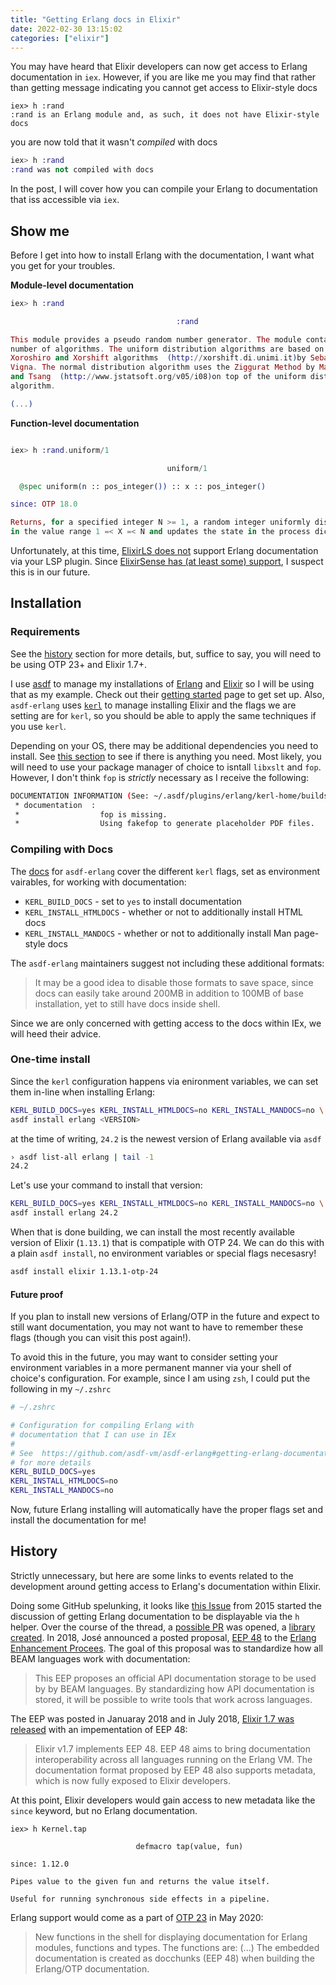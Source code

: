 ```yaml
---
title: "Getting Erlang docs in Elixir"
date: 2022-02-30 13:15:02
categories: ["elixir"]
---
```


You may have heard that Elixir developers can now get access to Erlang documentation in `iex`. However, if you are like me you may find that rather than getting message indicating you cannot get access to Elixir-style docs

```
iex> h :rand
:rand is an Erlang module and, as such, it does not have Elixir-style docs
```

you are now told that it wasn't _compiled_ with docs

```ex
iex> h :rand
:rand was not compiled with docs
```

In the post, I will cover how you can compile your Erlang to documentation that iss accessible via `iex`.

## Show me

Before I get into how to install Erlang with the documentation, I want what you get for your troubles.

**Module-level documentation**

```ex
iex> h :rand

                                     :rand

This module provides a pseudo random number generator. The module contains a
number of algorithms. The uniform distribution algorithms are based on the
Xoroshiro and Xorshift algorithms  (http://xorshift.di.unimi.it)by Sebastiano
Vigna. The normal distribution algorithm uses the Ziggurat Method by Marsaglia
and Tsang  (http://www.jstatsoft.org/v05/i08)on top of the uniform distribution
algorithm.

(...)
```

**Function-level documentation**

```ex

iex> h :rand.uniform/1

                                   uniform/1

  @spec uniform(n :: pos_integer()) :: x :: pos_integer()

since: OTP 18.0

Returns, for a specified integer N >= 1, a random integer uniformly distributed
in the value range 1 =< X =< N and updates the state in the process dictionary.
```

Unfortunately, at this time, [ElixirLS does not](https://github.com/elixir-lsp/elixir-ls#known-issueslimitations) support Erlang documentation via your LSP plugin. Since [ElixirSense has (at least some) support](https://github.com/elixir-lsp/elixir_sense/pull/132), I suspect this is in our future.

## Installation

### Requirements

See the [history](#history) section for more details, but, suffice to say, you will need to be using OTP 23+ and Elixir 1.7+.

I use [asdf](https://asdf-vm.com/) to manage my installations of [Erlang](https://github.com/asdf-vm/asdf-erlang) and [Elixir](https://github.com/asdf-vm/asdf-elixir) so I will be using that as my example. Check out their [getting started](https://asdf-vm.com/guide/getting-started.html#_1-install-dependencies) page to get set up. Also, `asdf-erlang` uses [`kerl`](https://github.com/kerl/kerl) to manage installing Elixir and the flags we are setting are for `kerl`, so you should be able to apply the same techniques if you use `kerl`.

Depending on your OS, there may be additional dependencies you need to install. See [this section](https://github.com/asdf-vm/asdf-erlang#before-asdf-install) to see if there is anything you need. Most likely, you will need to use your package manager of choice to isntall `libxslt` and `fop`. However, I don't think `fop` is _strictly_ necessary as I receive the following:

```bash
DOCUMENTATION INFORMATION (See: ~/.asdf/plugins/erlang/kerl-home/builds/asdf_24.1.7/otp_build_24.1.7.log)
 * documentation  :
 *                  fop is missing.
 *                  Using fakefop to generate placeholder PDF files.
```

### Compiling with Docs

The [docs](https://github.com/asdf-vm/asdf-erlang#getting-erlang-documentation) for `asdf-erlang` cover the different `kerl` flags, set as environment vairables, for working with documentation:

- `KERL_BUILD_DOCS` - set to `yes` to install documentation
- `KERL_INSTALL_HTMLDOCS` - whether or not to additionally install HTML docs
- `KERL_INSTALL_MANDOCS` - whether or not to additionally install Man page-style docs

The `asdf-erlang` maintainers suggest not including these additional formats:

> It may be a good idea to disable those formats to save space, since docs can easily take around 200MB in addition to 100MB of base installation, yet to still have docs inside shell.

Since we are only concerned with getting access to the docs within IEx, we will heed their advice.

### One-time install

Since the `kerl` configuration happens via enironment variables, we can set them in-line when installing Erlang:

```bash
KERL_BUILD_DOCS=yes KERL_INSTALL_HTMLDOCS=no KERL_INSTALL_MANDOCS=no \
asdf install erlang <VERSION>
```

at the time of writing, `24.2` is the newest version of Erlang available via `asdf`

```bash
› asdf list-all erlang | tail -1
24.2
```

Let's use your command to install that version:

```bash
KERL_BUILD_DOCS=yes KERL_INSTALL_HTMLDOCS=no KERL_INSTALL_MANDOCS=no \
asdf install erlang 24.2
```

When that is done building, we can install the most recently available version of Elixir (`1.13.1`) that is compatiple with OTP 24. We can do this with a plain `asdf install`, no environment variables or special flags necesasry!

```bash
asdf install elixir 1.13.1-otp-24
```

#### Future proof

If you plan to install new versions of Erlang/OTP in the future and expect to still want documentation, you may not want to have to remember these flags (though you can visit this post again!).

To avoid this in the future, you may want to consider setting your environment variables in a more permanent manner via your shell of choice's configuration. For example, since I am using `zsh`, I could put the following in my `~/.zshrc`

```bash
# ~/.zshrc

# Configuration for compiling Erlang with
# documentation that I can use in IEx
#
# See  https://github.com/asdf-vm/asdf-erlang#getting-erlang-documentation
# for more details
KERL_BUILD_DOCS=yes
KERL_INSTALL_HTMLDOCS=no
KERL_INSTALL_MANDOCS=no
```

Now, future Erlang installing will automatically have the proper flags set and install the documentation for me!

## History

Strictly unnecessary, but here are some links to events related to the development around getting access to Erlang's documentation within Elixir.

Doing some GitHub spelunking, it looks like [this Issue](https://github.com/elixir-lang/elixir/issues/3589) from 2015 started the discussion of getting Erlang documentation to be displayable via the `h` helper. Over the course of the thread, a [possible PR](https://github.com/elixir-lang/elixir/pull/3640) was opened, a [library created](https://github.com/philosophers-stone/ehelper). In 2018, José announced a posted proposal, [EEP 48](https://www.erlang.org/eeps/eep-0048) to the [Erlang Enhancement Procees](https://www.erlang.org/eep). The goal of this proposal was to standardize how all BEAM languages work with documentation:

> This EEP proposes an official API documentation storage to be used by by BEAM languages. By standardizing how API documentation is stored, it will be possible to write tools that work across languages.

The EEP was posted in Januaray 2018 and in July 2018, [Elixir 1.7 was released](https://github.com/elixir-lang/elixir/releases/tag/v1.7.0) with an impementation of EEP 48:

> Elixir v1.7 implements EEP 48. EEP 48 aims to bring documentation interoperability across all languages running on the Erlang VM. The documentation format proposed by EEP 48 also supports metadata, which is now fully exposed to Elixir developers.

At this point, Elixir developers would gain access to new metadata like the `since` keyword, but no Erlang documentation.

```ex{5}
iex> h Kernel.tap

                            defmacro tap(value, fun)

since: 1.12.0

Pipes value to the given fun and returns the value itself.

Useful for running synchronous side effects in a pipeline.
```

Erlang support would come as a part of [OTP 23](https://github.com/erlang/otp/releases/tag/OTP-23.0) in May 2020:

> New functions in the shell for displaying documentation for Erlang modules, functions and types. The
> functions are:
> (...)
> The embedded documentation is created as docchunks (EEP 48) when building the Erlang/OTP documentation.
